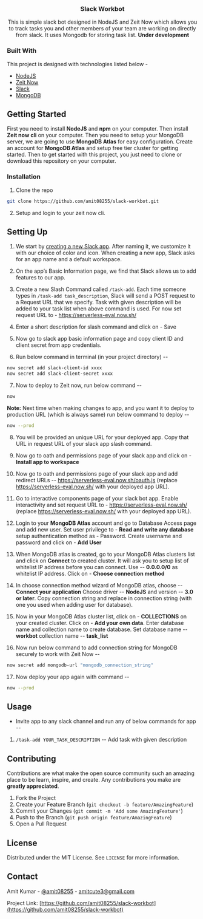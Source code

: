 
<!-- PROJECT LOGO -->
<br />
<p align="center">

  <h3 align="center">Slack Workbot</h3>

  <p align="center">
    This is simple slack bot designed in NodeJS and Zeit Now which allows you to track tasks you and other members of your team are working on directly from slack. It uses Mongodb for storing task list. <b>Under development</b>
    <br />
  </p>
</p>

### Built With
This project is designed with technologies listed below - 
* [NodeJS](https://nodejs.org)
* [Zeit Now](https://zeit.co)
* [Slack](https://slack.com)
* [MongoDB](https://mongodb.com)



<!-- GETTING STARTED -->
## Getting Started

First you need to install **NodeJS** and **npm** on your computer.
Then install **Zeit now cli** on your computer.
Then you need to setup your MongoDB server, we are going to use **MongoDB Atlas** for easy configuration.
Create an account for **MongoDB Atlas** and setup free tier cluster for getting started.
Then to get started with this project, you just need to clone or download this repository on your computer.


### Installation

1. Clone the repo
```sh
git clone https://github.com/amit08255/slack-workbot.git
```

2. Setup and login to your zeit now cli.


<!-- USAGE EXAMPLES -->
## Setting Up

1. We start by [creating a new Slack app](https://api.slack.com/apps/new). After naming it, we customize it with our choice of color and icon. When creating a new app, Slack asks for an app name and a default workspace.

2. On the app’s Basic Information page, we find that Slack allows us to add features to our app.

3. Create a new Slash Command called `/task-add`. Each time someone types in `/task-add task_description`, Slack will send a POST request to a Request URL that we specify. Task with given description will be added to your task list when above command is used.
For now set request URL to - https://serverless-eval.now.sh/

4. Enter a short description for slash command and click on - Save

5. Now go to slack app basic information page and copy client ID and client secret from app credentials.

6. Run below command in terminal (in your project directory) --

```sh
now secret add slack-client-id xxxx
now secret add slack-client-secret xxxx
```

7. Now to deploy to Zeit now, run below command --

```sh
now
```

**Note:** Next time when making changes to app, and you want it to deploy to production URL (which is always same) run below command to deploy --

```sh
now --prod
```

8. You will be provided an unique URL for your deployed app. Copy that URL in request URL of your slack app slash command.

9. Now go to oath and permissions page of your slack app and click on - **Install app to workspace**

10. Now go to oath and permissions page of your slack app and add redirect URLs -- https://serverless-eval.now.sh/oauth.js  (replace https://serverless-eval.now.sh/ with your deployed app URL).

11. Go to interactive components page of your slack bot app. Enable interactivity and set request URL to - https://serverless-eval.now.sh/ (replace https://serverless-eval.now.sh/ with your deployed app URL).

12. Login to your **MongoDB Atlas** account and go to Database Access page and add new user. Set user privilege to - **Read and write any database** setup authentication method as - Password. Create username and password and click on - **Add User**

13. When MongoDB atlas is created, go to your MongoDB Atlas clusters list and click on **Connect** to created cluster. It will ask you to setup list of whitelist IP address before you can connect. Use -- **0.0.0.0/0** as whitelist IP address. Click on - **Choose connection method**

14. In choose connection method wizard of MongoDB atlas, choose -- **Connect your application** Choose driver -- **NodeJS** and version -- **3.0 or later**. Copy connection string and replace **<password>** in connection string (with one you used when adding user for database).

15. Now in your MongoDB Atlas cluster list, click on - **COLLECTIONS** on your created cluster. Click on - **Add your own data**. Enter database name and collection name to create database. Set database name -- **workbot** collection name -- **task_list**

16. Now run below command to add connection string for MongoDB securely to work with Zeit Now --

```sh
now secret add mongodb-url "mongodb_connection_string"
```

17. Now deploy your app again with command --

```sh
now --prod
```

## Usage

* Invite app to any slack channel and run any of below commands for app --

1. `/task-add YOUR_TASK_DESCRIPTION` -- Add task with given description

<!-- CONTRIBUTING -->
## Contributing

Contributions are what make the open source community such an amazing place to be learn, inspire, and create. Any contributions you make are **greatly appreciated**.

1. Fork the Project
2. Create your Feature Branch (`git checkout -b feature/AmazingFeature`)
3. Commit your Changes (`git commit -m 'Add some AmazingFeature'`)
4. Push to the Branch (`git push origin feature/AmazingFeature`)
5. Open a Pull Request



<!-- LICENSE -->
## License

Distributed under the MIT License. See `LICENSE` for more information.



<!-- CONTACT -->
## Contact

Amit Kumar - [@amit08255](https://twitter.com/amit08255) - amitcute3@gmail.com

Project Link: [https://github.com/amit08255/slack-workbot](https://github.com/amit08255/slack-workbot)
